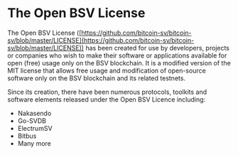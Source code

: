 # The Open BSV License

The Open BSV License ([https://github.com/bitcoin-sv/bitcoin-sv/blob/master/LICENSE](https://github.com/bitcoin-sv/bitcoin-sv/blob/master/LICENSE)) has been created for use by developers, projects or companies who wish to make their software or applications available for open (free) usage only on the BSV blockchain. It is a modified version of the MIT license that allows free usage and modification of open-source software only on the BSV blockchain and its related testnets.

Since its creation, there have been numerous protocols, toolkits and software elements released under the Open BSV Licence including:

* Nakasendo
* Go-SVDB
* ElectrumSV
* Bitbus
* Many more

